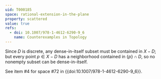 ```yaml
---
uid: T000185
space: rational-extension-in-the-plane
property: scattered
value: true
refs:
  - doi: 10.1007/978-1-4612-6290-9_6
    name: Counterexamples in Topology
---
```

Since $D$ is discrete, any dense-in-itself subset must be contained in $X - D$; but every point $p \in X - D$ has a neighborhood contained in $\{p\} \cap D$, so no nonempty subset can be dense-in-itself.

See item #4 for space #72 in {{doi:10.1007/978-1-4612-6290-9_6}}.

